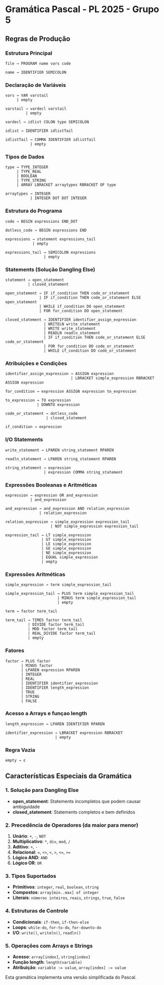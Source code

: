 # Gramática Pascal - PL 2025 - Grupo 5

## Regras de Produção

### **Estrutura Principal**
```
file → PROGRAM name vars code

name → IDENTIFIER SEMICOLON
```

### **Declaração de Variáveis**
```
vars → VAR varstail
     | empty

varstail → vardecl varstail
         | empty

vardecl → idlist COLON type SEMICOLON

idlist → IDENTIFIER idlistTail

idlistTail → COMMA IDENTIFIER idlistTail
           | empty
```

### **Tipos de Dados**
```
type → TYPE_INTEGER
     | TYPE_REAL
     | BOOLEAN
     | TYPE_STRING
     | ARRAY LBRACKET arraytypes RBRACKET OF type

arraytypes → INTEGER
           | INTEGER DOT DOT INTEGER
```

### **Estrutura do Programa**
```
code → BEGIN expressions END_DOT

dotless_code → BEGIN expressions END

expressions → statement expressions_tail
            | empty

expressions_tail → SEMICOLON expressions
                 | empty
```

### **Statements (Solução Dangling Else)**
```
statement → open_statement
          | closed_statement

open_statement → IF if_condition THEN code_or_statement
               | IF if_condition THEN code_or_statement ELSE open_statement 
               | WHILE if_condition DO open_statement
               | FOR for_condition DO open_statement

closed_statement → IDENTIFIER identifier_assign_expression
                 | WRITELN write_statement
                 | WRITE write_statement
                 | READLN readln_statement
                 | IF if_condition THEN code_or_statement ELSE code_or_statement
                 | FOR for_condition DO code_or_statement
                 | WHILE if_condition DO code_or_statement
```

### **Atribuições e Condições**
```
identifier_assign_expression → ASSIGN expression
                             | LBRACKET simple_expression RBRACKET ASSIGN expression

for_condition → expression ASSIGN expression to_expression

to_expression → TO expression
              | DOWNTO expression

code_or_statement → dotless_code
                  | closed_statement

if_condition → expression
```

### **I/O Statements**
```
write_statement → LPAREN string_statement RPAREN

readln_statement → LPAREN string_statement RPAREN

string_statement → expression
                 | expression COMMA string_statement
```

### **Expressões Booleanas e Aritméticas**
```
expression → expression OR and_expression
           | and_expression

and_expression → and_expression AND relation_expression
               | relation_expression

relation_expression → simple_expression expression_tail
                    | NOT simple_expression expression_tail

expression_tail → LT simple_expression
                | GT simple_expression
                | LE simple_expression
                | GE simple_expression
                | NE simple_expression
                | EQUAL simple_expression
                | empty
```

### **Expressões Aritméticas**
```
simple_expression → term simple_expression_tail

simple_expression_tail → PLUS term simple_expression_tail
                       | MINUS term simple_expression_tail
                       | empty

term → factor term_tail

term_tail → TIMES factor term_tail
          | DIVIDE factor term_tail
          | MOD factor term_tail
          | REAL_DIVIDE factor term_tail
          | empty
```

### **Fatores**
```
factor → PLUS factor
       | MINUS factor
       | LPAREN expression RPAREN
       | INTEGER
       | REAL
       | IDENTIFIER identifier_expression
       | IDENTIFIER length_expression
       | TRUE
       | STRING
       | FALSE
```

### **Acesso a Arrays e funçao length**
```
length_expression → LPAREN IDENTIFIER RPAREN

identifier_expression → LBRACKET expression RBRACKET
                      | empty
```

### **Regra Vazia**
```
empty → ε
```

## **Características Especiais da Gramática**

### **1. Solução para Dangling Else**
- **open_statement**: Statements incompletos que podem causar ambiguidade
- **closed_statement**: Statements completos e bem definidos

### **2. Precedência de Operadores (da maior para menor)**
1. **Unário**: `+`, `-`, `NOT`
2. **Multiplicativo**: `*`, `div`, `mod`, `/`
3. **Aditivo**: `+`, `-`
4. **Relacional**: `=`, `<>`, `<`, `>`, `<=`, `>=`
5. **Lógico AND**: `AND`
6. **Lógico OR**: `OR`

### **3. Tipos Suportados**
- **Primitivos**: `integer`, `real`, `boolean`, `string`
- **Compostos**: `array[min..max] of integer`
- **Literais**: `números inteiros`, `reais`, `strings`, `true`, `false`

### **4. Estruturas de Controle**
- **Condicionais**: `if-then`, `if-then-else`
- **Loops**: `while-do`, `for-to-do`, `for-downto-do`
- **I/O**: `write()`, `writeln()`, `readln()`

### **5. Operações com Arrays e Strings**
- **Acesso**: `array[index]`, `string[index]`
- **Função length**: `length(variable)`
- **Atribuição**: `variable := value`, `array[index] := value`

Esta gramática implementa uma versão simplificada do Pascal.